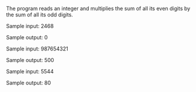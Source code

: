 The program reads an integer and multiplies the sum of all its even digits by the sum of all its
odd digits.

Sample input: 2468

Sample output: 0

Sample input: 987654321

Sample output: 500

Sample input: 5544

Sample output: 80

